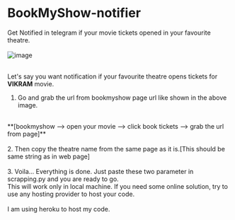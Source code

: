 # BookMyShow-notifier
Get Notified in telegram if your movie tickets opened in your favourite theatre.
<br>
<br>
![image](https://user-images.githubusercontent.com/75692359/170918735-8da774f8-d2f9-4d95-8bdb-363c09638856.png)
<br>
<br>

Let's say you want notification if your favourite theatre opens tickets for **VIKRAM** movie.
1. Go and grab the url from bookmyshow page url like shown in the above image. 
<br>
**[bookmyshow --> open your movie --> click book tickets --> grab the url from page]**
<br>
<br>
2. Then copy the theatre name from the same page as it is.[This should be same string as in web page]
<br><br>
3. Voila... Everything is done. Just paste these two parameter in scrapping.py and you are ready to go.
<br>
This will work only in local machine. If you need some online solution, try to use any hosting provider to host your code.
<br><br>
I am using heroku to host my code.
